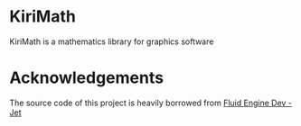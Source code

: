 <!--
 * @Author: Xu.WANG
 * @Date: 2020-10-17 23:27:26
 * @LastEditTime: 2020-10-17 23:37:50
 * @LastEditors: Xu.WANG
 * @Description: 
 * @FilePath: \KiriMath\README.md
-->
# KiriMath

KiriMath is a mathematics library for graphics software

# Acknowledgements

The source code of this project is heavily borrowed from [Fluid Engine Dev - Jet](https://github.com/doyubkim/fluid-engine-dev)
